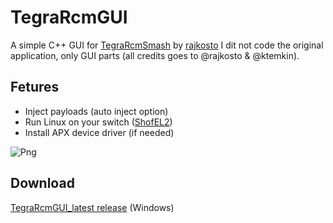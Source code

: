 # TegraRcmGUI
A simple C++ GUI for [TegraRcmSmash](https://github.com/rajkosto/TegraRcmSmash) by [rajkosto](https://github.com/rajkosto)
I dit not code the original application, only GUI parts (all credits goes to @rajkosto & @ktemkin).

## Fetures
- Inject payloads (auto inject option)
- Run Linux on your switch ([ShofEL2](https://github.com/fail0verflow/shofel2))
- Install APX device driver (if needed)

![Png](http://splatoon.eu/tuto_switch/TegraRcmGUI_v1.2.png)

## Download
[TegraRcmGUI_latest release](https://github.com/eliboa/TegraRcmGUI/releases) (Windows)
